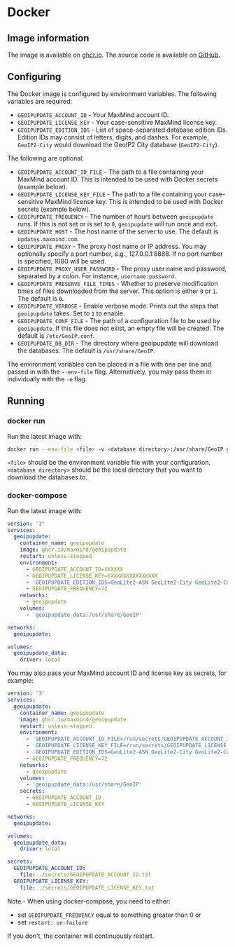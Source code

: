 # Docker

## Image information

The image is available on [ghcr.io](https://github.com/maxmind/geoipupdate/pkgs/container/geoipupdate).
The source code is available on [GitHub](https://github.com/maxmind/geoipupdate).

## Configuring

The Docker image is configured by environment variables. The following
variables are required:

* `GEOIPUPDATE_ACCOUNT_ID` - Your MaxMind account ID.
* `GEOIPUPDATE_LICENSE_KEY` - Your case-sensitive MaxMind license key.
* `GEOIPUPDATE_EDITION_IDS` - List of space-separated database edition IDs.
  Edition IDs may consist of letters, digits, and dashes. For example,
  `GeoIP2-City` would download the GeoIP2 City database (`GeoIP2-City`).

The following are optional:

* `GEOIPUPDATE_ACCOUNT_ID_FILE` - The path to a file containing your MaxMind account ID. This is intended to be used with Docker secrets (example below).
* `GEOIPUPDATE_LICENSE_KEY_FILE` - The path to a file containing your case-sensitive MaxMind license key. This is intended to be used with Docker secrets (example below).
* `GEOIPUPDATE_FREQUENCY` - The number of hours between `geoipupdate` runs.
  If this is not set or is set to `0`, `geoipupdate` will run once and exit.
* `GEOIPUPDATE_HOST` - The host name of the server to use. The default is
  `updates.maxmind.com`.
* `GEOIPUPDATE_PROXY` - The proxy host name or IP address. You may optionally
  specify a port number, e.g., 127.0.0.1:8888. If no port number is specified,
  1080 will be used.
* `GEOIPUPDATE_PROXY_USER_PASSWORD` - The proxy user name and password,
  separated by a colon. For instance, `username:password`.
* `GEOIPUPDATE_PRESERVE_FILE_TIMES` - Whether to preserve modification times
  of files downloaded from the server. This option is either `0` or `1`. The
  default is `0`.
* `GEOIPUPDATE_VERBOSE` - Enable verbose mode. Prints out the steps that
  `geoipupdate` takes. Set to `1` to enable.
* `GEOIPUPDATE_CONF_FILE` - The path of a configuration file to be used by
  `geoipupdate`. If this file does not exist, an empty file will be created.
  The default is `/etc/GeoIP.conf`.
* `GEOIPUPDATE_DB_DIR` - The directory where geoipupdate will download the
  databases. The default is `/usr/share/GeoIP`.

The environment variables can be placed in a file with one per line and
passed in with the `--env-file` flag. Alternatively, you may pass them in
individually with the `-e` flag.

## Running

### docker run

Run the latest image with:

```sh
docker run --env-file <file> -v <database directory>:/usr/share/GeoIP ghcr.io/maxmind/geoipupdate
```

`<file>` should be the environment variable file with your configuration.
`<database directory>` should be the local directory that you want to download
the databases to.

### docker-compose

Run the latest image with:

```yaml
version: '3'
services:
  geoipupdate:
    container_name: geoipupdate
    image: ghcr.io/maxmind/geoipupdate
    restart: unless-stopped
    environment:
      - GEOIPUPDATE_ACCOUNT_ID=XXXXXX
      - GEOIPUPDATE_LICENSE_KEY=XXXXXXXXXXXXXXXX
      - 'GEOIPUPDATE_EDITION_IDS=GeoLite2-ASN GeoLite2-City GeoLite2-Country'
      - GEOIPUPDATE_FREQUENCY=72
    networks:
      - geoipupdate
    volumes:
      - 'geoipupdate_data:/usr/share/GeoIP'

networks:
  geoipupdate:

volumes:
  geoipupdate_data:
    driver: local
```

You may also pass your MaxMind account ID and license key as secrets, for example:

```yaml
version: '3'
services:
  geoipupdate:
    container_name: geoipupdate
    image: ghcr.io/maxmind/geoipupdate
    restart: unless-stopped
    environment:
      - 'GEOIPUPDATE_ACCOUNT_ID_FILE=/run/secrets/GEOIPUPDATE_ACCOUNT_ID'
      - 'GEOIPUPDATE_LICENSE_KEY_FILE=/run/secrets/GEOIPUPDATE_LICENSE_KEY'
      - 'GEOIPUPDATE_EDITION_IDS=GeoLite2-ASN GeoLite2-City GeoLite2-Country'
      - GEOIPUPDATE_FREQUENCY=72
    networks:
      - geoipupdate
    volumes:
      - 'geoipupdate_data:/usr/share/GeoIP'
    secrets:
      - GEOIPUPDATE_ACCOUNT_ID
      - GEOIPUPDATE_LICENSE_KEY

networks:
  geoipupdate:

volumes:
  geoipupdate_data:
    driver: local

secrets:
  GEOIPUPDATE_ACCOUNT_ID:
    file: ./secrets/GEOIPUPDATE_ACCOUNT_ID.txt
  GEOIPUPDATE_LICENSE_KEY:
    file: ./secrets/GEOIPUPDATE_LICENSE_KEY.txt
```

Note - When using docker-compose, you need to either:

* set `GEOIPUPDATE_FREQUENCY` equal to something greater than 0 or
* set `restart: on-failure`

If you don't, the container will continuously restart.
